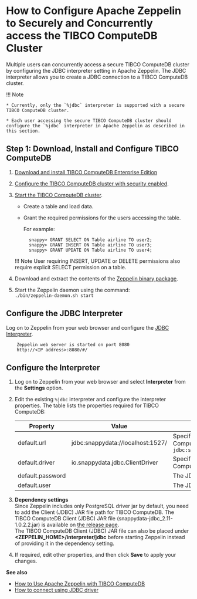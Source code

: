 <a id="howto-consurrent-zeppelin"></a>
# How to Configure Apache Zeppelin to Securely and Concurrently access the TIBCO ComputeDB Cluster

Multiple users can concurrently access a secure TIBCO ComputeDB cluster by configuring the JDBC interpreter setting in Apache Zeppelin. The JDBC interpreter allows you to create a JDBC connection to a TIBCO ComputeDB cluster.

!!! Note

	* Currently, only the `%jdbc` interpreter is supported with a secure TIBCO ComputeDB cluster.

	* Each user accessing the secure TIBCO ComputeDB cluster should configure the `%jdbc` interpreter in Apache Zeppelin as described in this section.

## Step 1: Download, Install and Configure TIBCO ComputeDB
1. [Download and install TIBCO ComputeDB Enterprise Edition](../install.md) </br>

2. [Configure the TIBCO ComputeDB cluster with security enabled](../security/security.md).

3. [Start the TIBCO ComputeDB cluster](start_snappy_cluster.md).

	- Create a table and load data.

	- Grant the required permissions for the users accessing the table.

        For example:

            snappy> GRANT SELECT ON Table airline TO user2;
        	snappy> GRANT INSERT ON Table airline TO user3;
        	snappy> GRANT UPDATE ON Table airline TO user4;

	!!! Note
    	User requiring INSERT, UPDATE or DELETE permissions also require explicit SELECT permission on a table.

5. Download and extract the contents of the [Zeppelin binary package](http://archive.apache.org/dist/zeppelin/zeppelin-0.7.3/zeppelin-0.7.3-bin-netinst.tgz). </br>

6. Start the Zeppelin daemon using the command: </br> `./bin/zeppelin-daemon.sh start`

## Configure the JDBC Interpreter
Log on to Zeppelin from your web browser and configure the [JDBC Interpreter](https://zeppelin.apache.org/docs/0.7.3/interpreter/jdbc.html).

		Zeppelin web server is started on port 8080
		http://<IP address>:8080/#/

## Configure the Interpreter

1. Log on to Zeppelin from your web browser and select **Interpreter** from the **Settings** option.

2. Edit the existing `%jdbc` interpreter and configure the interpreter properties.
	The table lists the properties required for TIBCO ComputeDB:
    
    | Property | Value |Description|
    |--------|--------|--------|
    |default.url|jdbc:snappydata://localhost:1527/|Specify the JDBC URL for TIBCO ComputeDB cluster in the format `jdbc:snappydata://<locator_hostname>:1527`|
    |default.driver|io.snappydata.jdbc.ClientDriver|Specify the JDBC driver for TIBCO ComputeDB|
    |default.password|<password>|The JDBC user password|
    |default.user|<username>|The JDBC username|

3. **Dependency settings**</br> Since Zeppelin includes only PostgreSQL driver jar by default, you need to add the Client (JDBC) JAR file path for TIBCO ComputeDB. The TIBCO ComputeDB Client (JDBC) JAR file (snappydata-jdbc_2.11-1.0.2.2.jar) is available on [the release page](https://github.com/SnappyDataInc/snappydata/releases/latest). </br>
	The TIBCO ComputeDB Client (JDBC) JAR file can also be placed under **<ZEPPELIN_HOME>/interpreter/jdbc** before starting Zeppelin instead of providing it in the dependency setting.

4. If required, edit other properties, and then click **Save** to apply your changes. 

**See also**

*  [How to Use Apache Zeppelin with TIBCO ComputeDB](use_apache_zeppelin_with_snappydata.md)
*  [How to connect using JDBC driver](/howto/connect_using_jdbc_driver.md)
